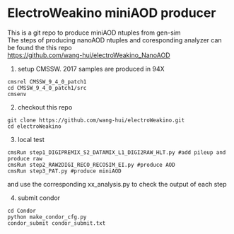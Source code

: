 # ElectroWeakino miniAOD producer
This is a git repo to produce miniAOD ntuples from gen-sim  
The steps of producing nanoAOD ntuples and coresponding analyzer can be found the this repo  
https://github.com/wang-hui/electroWeakino_NanoAOD

1. setup CMSSW. 2017 samples are produced in 94X
```
cmsrel CMSSW_9_4_0_patch1
cd CMSSW_9_4_0_patch1/src
cmsenv
```

2. checkout this repo
```
git clone https://github.com/wang-hui/electroWeakino.git
cd electroWeakino
```

3. local test
```
cmsRun step1_DIGIPREMIX_S2_DATAMIX_L1_DIGI2RAW_HLT.py #add pileup and produce raw
cmsRun step2_RAW2DIGI_RECO_RECOSIM_EI.py #produce AOD
cmsRun step3_PAT.py #produce miniAOD
```
and use the corresponding xx_analysis.py to check the output of each step  

4. submit condor
```
cd Condor
python make_condor_cfg.py
condor_submit condor_submit.txt
```
